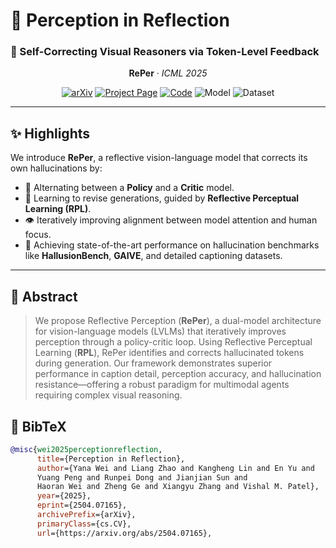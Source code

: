 # 🔁 **Perception in Reflection**  
### 🧠 Self-Correcting Visual Reasoners via Token-Level Feedback

<!-- <p align="center">
  <img src="static/images/Fig1.png" alt="RePer Teaser" width="70%">
</p> -->

<p align="center">
  <strong>RePer</strong> · <em>ICML 2025</em>
</p>

<p align="center">
  <a href="https://arxiv.org/abs/2504.07165"><img src="https://img.shields.io/badge/arXiv-2504.07165-b31b1b.svg" alt="arXiv"></a>
  <a href="https://weiyana.github.io/reper/"><img src="https://img.shields.io/badge/Website-reper-3776ab.svg" alt="Project Page"></a>
  <a href="https://github.com/yourname/reper"><img src="https://img.shields.io/badge/Code-RePer-4b8bbe.svg" alt="Code"></a>
  <img src="https://img.shields.io/badge/Model-ComingSoon-yellow.svg" alt="Model">
  <img src="https://img.shields.io/badge/Dataset-ComingSoon-orange.svg" alt="Dataset">
</p>

---

## ✨ Highlights

We introduce **RePer**, a reflective vision-language model that corrects its own hallucinations by:

- 🔁 Alternating between a **Policy** and a **Critic** model.
- 💬 Learning to revise generations, guided by **Reflective Perceptual Learning (RPL)**.
- 👁️ Iteratively improving alignment between model attention and human focus.
- 🚀 Achieving state-of-the-art performance on hallucination benchmarks like **HallusionBench**, **GAIVE**, and detailed captioning datasets.

---

## 🧠 Abstract

> We propose Reflective Perception (**RePer**), a dual-model architecture for vision-language models (LVLMs) that iteratively improves perception through a policy-critic loop. Using Reflective Perceptual Learning (**RPL**), RePer identifies and corrects hallucinated tokens during generation. Our framework demonstrates superior performance in caption detail, perception accuracy, and hallucination resistance—offering a robust paradigm for multimodal agents requiring complex visual reasoning.

<!-- ---

## 🖼️ Overview

<div align="center">
  <img src="static/images/Fig1.png" width="90%" />
  <p><i>Figure 1. RePer uses a dual-model loop to iteratively refine perception and reduce hallucinations.</i></p>
</div> -->

<!-- ---

## 📊 Benchmark Results

| Benchmark        | Metric        | Baseline | RePer |
|------------------|---------------|----------|--------|
| DetailCaps       | CAPTURE ↑     | 78.4     | **85.2** |
| HallusionBench   | Accuracy ↑    | 25.61%   | **31.28%** |
| GAIVE (GAPE)     | Total Score ↑ | 77.37    | **82.54** |

---

## 📂 Resources

- 📄 [Paper on arXiv](https://arxiv.org/abs/2504.07165)
- 🌐 [Project Page](https://yourdomain.com/reper)
- 💾 [Dataset - Coming Soon](#)
- 🧠 [Model Checkpoints - Coming Soon](#)

--- -->

## 🧾 BibTeX

```bibtex
@misc{wei2025perceptionreflection,
      title={Perception in Reflection}, 
      author={Yana Wei and Liang Zhao and Kangheng Lin and En Yu and 
      Yuang Peng and Runpei Dong and Jianjian Sun and 
      Haoran Wei and Zheng Ge and Xiangyu Zhang and Vishal M. Patel},
      year={2025},
      eprint={2504.07165},
      archivePrefix={arXiv},
      primaryClass={cs.CV},
      url={https://arxiv.org/abs/2504.07165}, 
```